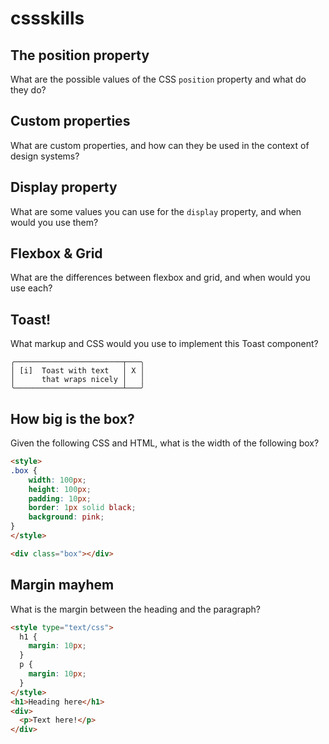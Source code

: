# cssskills

## The position property

What are the possible values of the CSS `position` property and what do they do?


## Custom properties

What are custom properties, and how can they be used in the context of design systems?


## Display property

What are some values you can use for the `display` property, and when would you use them?


## Flexbox & Grid

What are the differences between flexbox and grid, and when would you use each?


## Toast!

What markup and CSS would you use to implement this Toast component?

```
╭────────────────────────┬───╮
│ [i]  Toast with text   │ X │
│      that wraps nicely │   │ 
╰────────────────────────┴───╯
```

## How big is the box?

Given the following CSS and HTML, what is the width of the following box?

```html
<style>
.box {
    width: 100px;
    height: 100px;
    padding: 10px;
    border: 1px solid black;
    background: pink;
}
</style>

<div class="box"></div>
```


## Margin mayhem

What is the margin between the heading and the paragraph?

```html
<style type="text/css">
  h1 {
    margin: 10px;
  }
  p {
    margin: 10px;
  }
</style>
<h1>Heading here</h1>
<div>
  <p>Text here!</p>
</div>
```
